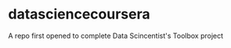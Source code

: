 datasciencecoursera
===================

A repo first opened to complete Data Scincentist's Toolbox project
